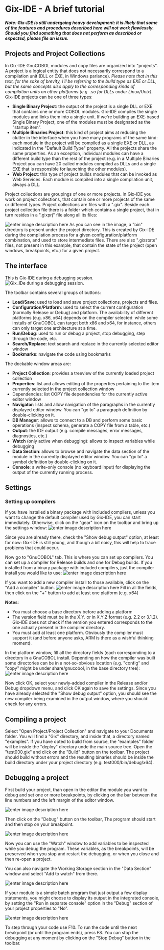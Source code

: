 ﻿# Gix-IDE - A brief tutorial

***Note: Gix-IDE is still undergoing heavy development: it is likely that some of the features and procedures described here will not work flawlessly. Should you find something that does not perform as described or expected, please file an issue.***

## Projects and Project Collections
In Gix-IDE GnuCOBOL modules and copy files are organized into "projects". A project is a logical entity that does not necessarily correspond to a compilation unit (DLL or EXE, in Windows parlance). *Please note that in this text, for the sake of brevity, I'll be referring to  the build type as EXE or DLL, but the same concepts also apply to the corresponding kinds of compilation units on other platforms (e.g. .so for DLLs under Linux/Unix)*. Gix-IDE projects can be one of three types:

 - **Single Binary Project**: the output of the project is a single DLL or EXE that contains one or more COBOL modules. Gix-IDE compiles the single modules and links them into a single unit. If we're building an EXE-based Single Binary Project, one of the modules must be designated as the "startup item".
 - **Multiple Binaries Project**: this kind of project aims at reducing the clutter in the interface when you have many programs of the same kind: each module in the project will be compiled as a single EXE or DLL, as indicated in the "Default Build Type" property. All the projects share the same properties. As an exception, individual modules can have a different build type than the rest of the project (e.g. in a Multiple Binaries Project you can have 20 called modules compiled as DLLs and a single EXE that is responsible for launching the other modules).
 - **Web Project**: this type of project builds modules that can be invoked as Web Services. Each module is compiled into a single compilation unit, always a DLL.

Project collections are groupings of one or more projects. In Gix-IDE you work on project collections, that contain one or more projects of the same or different types.
Project collections are files with a ".gix". Beside each project collection file there is a folder which contains a single project, that in turn resides in a ".gixprj" file along all its files:

![enter image description here](https://raw.githubusercontent.com/mridoni/gix/main/doc/img/gix-prjtree.png)
As you can see in the image, a "bin" directory is present under the project directory. This is created by Gix-IDE during the compilation process for a given configuration/platform combination, and used to store intermediate files.
There are also ".gixstate" files, not present in this example, that contain the state of the project (open windows, breakpoints, etc.) for a given project.

## The interface
This is Gix-IDE during a debugging session.![Gix_IDe during a debugging session.](https://raw.githubusercontent.com/mridoni/gix/main/doc/img/ss-gix-commented-01.png)

The toolbar contains several groups of buttons:


 - **Load/Save**: used to load and save project collections, projects and files.
 - **Configuration/Platform**: used to select the current configuration (normally Release or Debug) and platform. The availability of different platforms (e.g. x86, x64) depends on the compiler selected: while some installs of GnuCOBOL can target both x86 and x64, for instance, others can only target one architecture at a time.
 - **Run/Debug**: used to run or debug a project, stop debugging, step through the code, etc.
 - **Search/Replace**: text search and replace in the currently selected editor window
 - **Bookmarks**: navigate the code using bookmarks

 The dockable window areas are:
  - **Project Collection**: provides a treeview of the currently loaded project collection
  - **Properties**: list and allows editing of the properties pertaining to the item currently selected in the project collection window
  - Dependencies: list COPY file dependencies for the currently active editor window
  - **Navigator**: lists and allow navigation of the paragraphs in the currently displayed editor window. You can "go to" a paragraph definition by double-clicking on it.
  - **DB Manager**: allows to connect to a DB and perform some basic operations (inspect schema, generate a COPY file from a table, etc.)
  - **Output**: the IDE output (e.g. compile messages, error messages, diagnostics, etc.)
  - **Watch** (only active when debugging): allows to inspect variables while debugging
  - **Data Section**: allows to browse and navigate the data section of the module in the currently displayed editor window. You can "go to" a symbol definition by double-clicking on it.
  - **Console**: a write-only console (no keyboard input) for displaying the output of the currently running process.

## Settings

### Setting up compilers
If you have installed a binary package with included compilers, unless you want to change the default compiler used by Gix-IDE, you can start immediately. Otherwise, click on the "gear" icon on the toolbar and bring up the settings window:
![enter image description here](https://raw.githubusercontent.com/mridoni/gix/main/doc/img/gix-settings-01.png)

Since you are already there, check the "Show debug output" option, at least for now: Gix-IDE is still young, and though a bit noisy, this will help to trace problems that could occur.

Now go to "GnuCOBOL" tab. This is where you can set up compilers. You can set up a compiler for Release builds and one for Debug builds. If you installed from a binary package with included compilers, just the compiler install you would like to use:
![enter image description here](https://raw.githubusercontent.com/mridoni/gix/main/doc/img/gix-settings-02-compilers.png)

If you want to add a new compiler install to those available, click on the "Add a compiler" button.
![enter image description here](https://raw.githubusercontent.com/mridoni/gix/main/doc/img/gix-settings-03-add-compiler.png)
Fill in all the fields, then click on the "+" button to add at least one platform (e.g. x64)

**Notes**:

 - You must choose a base directory before adding a platform
 - The version field must be in the X.Y. or in X.Y.Z format (e.g. 2.2 or 3.1.2). Gix-IDE does not check if the version you entered corresponds to the one actually present in the compiler directory.
 - You must add at least one platform. Obviously the compiler must support it (and before anyone asks, ARM is there as a wishful thinking moment).
 
In the platform window, fill all the directory fields (each corresponding to a directory in a GnuCOBOL install. Depending on how the compiler was built some directories can be in a not-so-obvious location (e.g. "config" and "copy" might be under share/gnucobol, in the base directory tree):
![enter image description here](https://raw.githubusercontent.com/mridoni/gix/main/doc/img/gix-settings-04-add-compiler-platform.png)

Now click OK, select your newly-added compiler in the Release and/or Debug dropdown menu, and click OK again to save the settings. Since you have already selected the "Show debug output" option, you should see the new compiler being examined in the output window, where you should check for any errors.

## Compiling a project

Select "Open Project/Project Collection" and navigate to your Documents folder. You will find a "Gix" directory, and inside that, a directory named "examples". If you have opted to build from source, the "examples" folder will be inside the "deploy" directory unde the main source tree.
Open the "test000.gix" and click on the "Build" button on the toolbar. The project should build without errors and the resulting binaries should be inside the build directory under your project directory (e.g. test000/bin/debug/x64).

## Debugging a project

First build your project, than open in the editor the module you want to debug and set one or more breakpoints, by clicking on the bar between the line numbers and the left margin of the editor window.

![enter image description here](https://raw.githubusercontent.com/mridoni/gix/main/doc/img/gix-set_brkp.png)

Then click on the "Debug" button on the toolbar, The program should start and then stop on your breakpoint.

![enter image description here](https://raw.githubusercontent.com/mridoni/gix/main/doc/img/gix-dbgr-01.png)

Now you can use the "Watch" window to add variables to be inspected while you debug the program. These variables, as the breakpoints, will be preserved when you stop and restart the debugging, or when you close and then re-open a project.

You can also navigate the Working Storage section in the "Data Section" window and select "Add to watch" from there.

![enter image description here](https://raw.githubusercontent.com/mridoni/gix/main/doc/img/gix-dbgr-add-to-watch.png)

If your module is a simple batch program that just output a few display statements, you might choose to display its output in the integrated console, by setting the "Run in separate console" option in the "Debug" section of your project properties to "No".

![enter image description here](https://raw.githubusercontent.com/mridoni/gix/main/doc/img/gix-dbgr-console.png)

To step through your code use F10. To run the code until the next breakpoint (or until the program ends), press F8. You can stop the debugging at any moment by clicking on the "Stop Debug" button in the toolbar.
